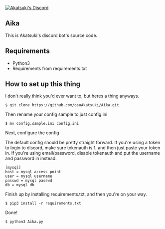 [![Akatsuki's Discord](https://discordapp.com/api/guilds/365406575893938177/widget.png?style=shield)](https://discord.gg/5cBtMPW)

## Aika

This is Akatsuki's discord bot's source code.

## Requirements
- Python3
- Requirements from requirements.txt

## How to set up this thing
I don't really think you'd ever want to, but heres a thing anyways.
```
$ git clone https://github.com/osuAkatsuki/Aika.git
```
Then rename your config sample to just config.ini
```
$ mv config.sample.ini config.ini
```
Next, configure the config

The default config should be pretty straight forward. If you're using a token to login to discord, make sure tokenauth is 1, and then just paste your token in. If you're using email/password, disable tokenauth and put the username and password in instead.
```
[mysql]
host = mysql access point
user = mysql username
passwd = mysql passwd
db = mysql db
```
Finish up by installing requirements.txt, and then you're on your way.
```
$ pip3 install -r requirements.txt
```
Done!
```
$ python3 Aika.py
```

